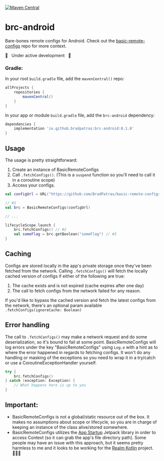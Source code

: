 [![Maven Central](https://maven-badges.herokuapp.com/maven-central/io.github.bradpatras/brc-android/badge.png)](https://maven-badges.herokuapp.com/maven-central/io.github.bradpatras/brc-android)

# brc-android
Bare-bones remote configs for Android.  Check out the [basic-remote-configs](https://github.com/BradPatras/basic-remote-configs) repo for more context.

🚧 &nbsp; Under active development &nbsp; 🚧


### Gradle:
In your root `build.gradle` file, add the `mavenCentral()` repo:
```gradle
allProjects {
    repositories {
        mavenCentral()
    }
}
```

In your app or module `build.gradle` file, add the `brc-android` dependency:
```gradle
dependencies {
    implementation 'io.github.bradpatras:brc-android:0.1.0'
}
```

## Usage
The usage is pretty straightforward:
1. Create an instance of BasicRemoteConfigs
2. Call `.fetchConfigs()`. (This is a `suspend` function so you'll need to call it in a coroutine scope)
3. Access your configs.
```kotlin
val configUrl = URL("https://github.com/BradPatras/basic-remote-configs/raw/main/examples/simple.json")

// #1
val brc = BasicRemoteConfigs(configUrl)

// ...

lifecycleScope.launch { 
    brc.fetchConfigs() // #2
    val someFlag = brc.getBoolean("someFlag") // #3
}
```

## Caching
Configs are stored locally in the app's private storage once they've been fetched from the network.  Calling `.fetchConfigs()` will fetch the locally cached version of configs if either of the following are true:
1. The cache exists and is not expired (cache expires after one day)
2. The call to fetch configs from the network failed for any reason.


If you'd like to bypass the cached version and fetch the latest configs from the network, there's an optional param available `.fetchConfigs(ignoreCache: Boolean)`

## Error handling
The call to `.fetchConfigs()` may make a network request and do some deserialization, so it's bound to fail at some point. BasicRemoteConfigs will log errors under the key "BasicRemoteConfigs" using `Log.e` with a hint as to where the error happened in regards to fetching configs. It won't do any handling or masking of the exceptions so you need to wrap it in a try/catch or use a CoroutineExceptionHandler yourself.
```kotlin
try {
    brc.fetchConfigs()
} catch (exception: Exception) {
    // What happens here is up to you
}
```

## Important:
- BasicRemoteConfigs is not a global/static resource out of the box. It makes no assumptions about scope or lifecycle, so you are in charge of keeping an instance of the class alive/stored somewhere.
- BasicRemoteConfigs utilizes the [App Startup](https://developer.android.com/topic/libraries/app-startup) Jetpack library in order to access Context (so it can grab the app's file directory path).  Some people may have an issue with this approach, but it seems pretty harmless to me and it looks to be working for the [Realm Kotlin](https://github.com/realm/realm-kotlin) project. 🤷🏻‍♂️ 
